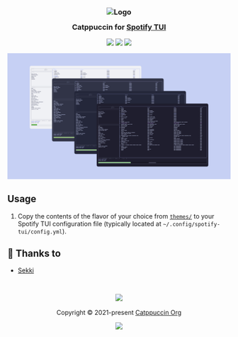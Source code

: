 <h3 align="center">
  <img src="https://raw.githubusercontent.com/catppuccin/catppuccin/main/assets/logos/exports/1544x1544_circle.png" width="100" alt="Logo"/><br/>
  <img src="https://raw.githubusercontent.com/catppuccin/catppuccin/main/assets/misc/transparent.png" height="30" width="0px"/>
  Catppuccin for <a href="https://github.com/Rigellute/spotify-tui">Spotify TUI</a>
  <img src="https://raw.githubusercontent.com/catppuccin/catppuccin/main/assets/misc/transparent.png" height="30" width="0px"/>
</h3>

<p align="center">
  <a href="https://github.com/catppuccin/spotify-tui/stargazers"><img src="https://img.shields.io/github/stars/catppuccin/spotify-tui?colorA=363a4f&colorB=b7bdf8&style=for-the-badge"></a>
  <a href="https://github.com/catppuccin/spotify-tui/issues"><img src="https://img.shields.io/github/issues/catppuccin/spotify-tui?colorA=363a4f&colorB=f5a97f&style=for-the-badge"></a>
  <a href="https://github.com/catppuccin/spotify-tui/contributors"><img src="https://img.shields.io/github/contributors/catppuccin/spotify-tui?colorA=363a4f&colorB=a6da95&style=for-the-badge"></a>
</p>

<p align="center">
	<img src="assets/preview.jpg"/>
</p>

## Usage

1. Copy the contents of the flavor of your choice from [`themes/`](./themes/) to your Spotify TUI configuration file (typically located at `~/.config/spotify-tui/config.yml`).

## 💝 Thanks to

- [Sekki](https://github.com/Sekki21956)

&nbsp;

<p align="center"><img src="https://raw.githubusercontent.com/catppuccin/catppuccin/main/assets/footers/gray0_ctp_on_line.svg?sanitize=true" /></p>
<p align="center">Copyright &copy; 2021-present <a href="https://github.com/catppuccin" target="_blank">Catppuccin Org</a>
<p align="center"><a href="https://github.com/catppuccin/catppuccin/blob/main/LICENSE"><img src="https://img.shields.io/static/v1.svg?style=for-the-badge&label=License&message=MIT&logoColor=d9e0ee&colorA=363a4f&colorB=b7bdf8"/></a></p>
